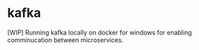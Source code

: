 # kafka

[WIP] Running kafka locally on docker for windows for enabling comminucation between microservices.
